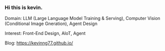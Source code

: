 ### Hi this is kevin.

Domain: LLM (Large Language Model Training & Serving), Computer Vision (Conditional Image Gneration), Agent Design

Interest: Front-End Design, AIoT, Agent

Blog: https://kevinng77.github.io/
<!--
**kevinng77/kevinng77** is a ✨ _special_ ✨ repository because its `README.md` (this file) appears on your GitHub profile.

Here are some ideas to get you started:

- 🔭 I’m currently working on ...
- 🌱 I’m currently learning ...
- 👯 I’m looking to collaborate on ...
- 🤔 I’m looking for help with ...
- 💬 Ask me about ...
- 📫 How to reach me: ...
- 😄 Pronouns: ...
- ⚡ Fun fact: ...
-->
